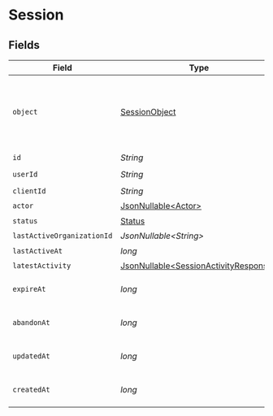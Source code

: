 # Session


## Fields

| Field                                                                                        | Type                                                                                         | Required                                                                                     | Description                                                                                  |
| -------------------------------------------------------------------------------------------- | -------------------------------------------------------------------------------------------- | -------------------------------------------------------------------------------------------- | -------------------------------------------------------------------------------------------- |
| `object`                                                                                     | [SessionObject](../../models/components/SessionObject.md)                                    | :heavy_check_mark:                                                                           | String representing the object's type. Objects of the same type share the same value.<br/>   |
| `id`                                                                                         | *String*                                                                                     | :heavy_check_mark:                                                                           | N/A                                                                                          |
| `userId`                                                                                     | *String*                                                                                     | :heavy_check_mark:                                                                           | N/A                                                                                          |
| `clientId`                                                                                   | *String*                                                                                     | :heavy_check_mark:                                                                           | N/A                                                                                          |
| `actor`                                                                                      | [JsonNullable\<Actor>](../../models/components/Actor.md)                                     | :heavy_minus_sign:                                                                           | N/A                                                                                          |
| `status`                                                                                     | [Status](../../models/components/Status.md)                                                  | :heavy_check_mark:                                                                           | N/A                                                                                          |
| `lastActiveOrganizationId`                                                                   | *JsonNullable\<String>*                                                                      | :heavy_minus_sign:                                                                           | N/A                                                                                          |
| `lastActiveAt`                                                                               | *long*                                                                                       | :heavy_check_mark:                                                                           | N/A                                                                                          |
| `latestActivity`                                                                             | [JsonNullable\<SessionActivityResponse>](../../models/components/SessionActivityResponse.md) | :heavy_minus_sign:                                                                           | N/A                                                                                          |
| `expireAt`                                                                                   | *long*                                                                                       | :heavy_check_mark:                                                                           | Unix timestamp of expiration.<br/>                                                           |
| `abandonAt`                                                                                  | *long*                                                                                       | :heavy_check_mark:                                                                           | Unix timestamp of abandonment.<br/>                                                          |
| `updatedAt`                                                                                  | *long*                                                                                       | :heavy_check_mark:                                                                           | Unix timestamp of last update.<br/>                                                          |
| `createdAt`                                                                                  | *long*                                                                                       | :heavy_check_mark:                                                                           | Unix timestamp of creation.<br/>                                                             |